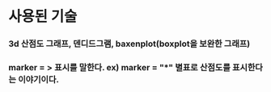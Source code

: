 # 사용된 기술

### 3d 산점도 그래프, 덴디드그램, baxenplot(boxplot을 보완한 그래프) 


### marker = > 표시를 말한다. ex) marker = "*" 별표로 산점도를 표시한다는 이야기이다. 
